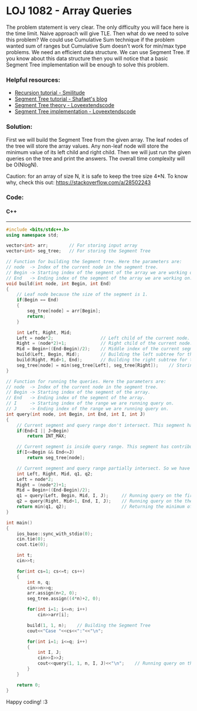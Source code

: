 # LOJ 1082 - Array Queries

The problem statement is very clear. The only difficulty you will face here is the time limit. Naive approach will give TLE. Then what do we need to solve this problem? We could use Cumulative Sum technique if the problem wanted sum of ranges but Cumulative Sum doesn't work for min/max type problems. We need an efficient data structure. We can use Segment Tree. If you know about this data structure then you will notice that a basic Segment Tree implementation will be enough to solve this problem.

### Helpful resources:

* [Recursion tutorial - Smilitude](https://sites.google.com/site/smilitude/recursion_and_dp)
* [Segment Tree tutorial - Shafaet's blog](http://www.shafaetsplanet.com/?p=1557)
* [Segment Tree theory - Loveextendscode](https://www.youtube.com/watch?v=IQ1Xpn7EUMQ)
* [Segment Tree implementation - Loveextendscode](https://www.youtube.com/watch?v=olgP016uMjY)

### Solution:

First we will build the Segment Tree from the given array. The leaf nodes of the tree will store the array values. Any non-leaf node will store the minimum value of its left child and right child. Then we will just run the given queries on the tree and print the answers. The overall time complexity will be O(NlogN).

Caution: for an array of size N, it is safe to keep the tree size 4*N. To know why, check this out: https://stackoverflow.com/a/28502243

### Code:
#### C++
-----
```cpp
#include <bits/stdc++.h>
using namespace std;

vector<int> arr;        // For storing input array
vector<int> seg_tree;   // For storing the Segment Tree

// Function for building the Segment tree. Here the parameters are:
// node  -> Index of the current node in the segment tree.
// Begin -> Starting index of the segment of the array we are working on.
// End   -> Ending index of the segment of the array we are working on.
void build(int node, int Begin, int End)
{
    // Leaf node because the size of the segment is 1.
    if(Begin == End)
    {
        seg_tree[node] = arr[Begin];
        return;
    }

    int Left, Right, Mid;
    Left = node*2;                  // Left child of the current node.
    Right = (node*2)+1;             // Right child of the current node.
    Mid = Begin+((End-Begin)/2);    // Middle index of the current segment.
    build(Left, Begin, Mid);        // Building the left subtree for the first half of the current segment.
    build(Right, Mid+1, End);       // Building the right subtree for the second half of the current segment.
    seg_tree[node] = min(seg_tree[Left], seg_tree[Right]);    // Storing the minimum of the two halves in the current node.
}

// Function for running the queries. Here the parameters are:
// node  -> Index of the current node in the segment tree.
// Begin -> Starting index of the segment of the array.
// End   -> Ending index of the segment of the array.
// I     -> Starting index of the range we are running query on.
// J     -> Ending index of the range we are running query on.
int query(int node, int Begin, int End, int I, int J)
{
    // Current segment and query range don't intersect. This segment has no contribution.
    if(End<I || J<Begin)
        return INT_MAX;

    // Current segment is inside query range. This segment has contribution.
    if(I<=Begin && End<=J)
        return seg_tree[node];

    // Current segment and query range partially intersect. So we have to go deeper.
    int Left, Right, Mid, q1, q2;
    Left = node*2;
    Right = (node*2)+1;
    Mid = Begin+((End-Begin)/2);
    q1 = query(Left, Begin, Mid, I, J);     // Running query on the first half of the current segment.
    q2 = query(Right, Mid+1, End, I, J);    // Running query on the the second half of the current segment.
    return min(q1, q2);                     // Returning the minimum of the relevant part of the two halves of the current segment.
}

int main()
{
    ios_base::sync_with_stdio(0);
    cin.tie(0);
    cout.tie(0);

    int t;
    cin>>t;

    for(int cs=1; cs<=t; cs++)
    {
        int n, q;
        cin>>n>>q;
        arr.assign(n+2, 0);
        seg_tree.assign((4*n)+2, 0);

        for(int i=1; i<=n; i++)
            cin>>arr[i];

        build(1, 1, n);    // Building the Segment Tree
        cout<<"Case "<<cs<<":"<<"\n";

        for(int i=1; i<=q; i++)
        {
            int I, J;
            cin>>I>>J;
            cout<<query(1, 1, n, I, J)<<"\n";    // Running query on the given range.
        }
    }

    return 0;
}
```

 Happy coding! :3
